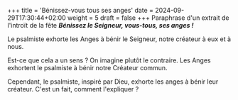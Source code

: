 +++
title = 'Bénissez-vous tous ses anges'
date = 2024-09-29T17:30:44+02:00
weight = 5
draft = false
+++
Paraphrase d'un extrait de l'introït de la fête<!--more-->
***Bénissez le Seigneur, vous-tous, ses anges !***

Le psalmiste exhorte les Anges à bénir le Seigneur, notre créateur à eux et à nous.

Est-ce que cela a un sens ? On imagine plutôt le contraire. Les Anges exhortent le psalmiste à bénir notre Créateur commun.

Cependant, le psalmiste, inspiré par Dieu, exhorte les anges à bénir leur créateur. C'est un fait, comment l'expliquer ?


